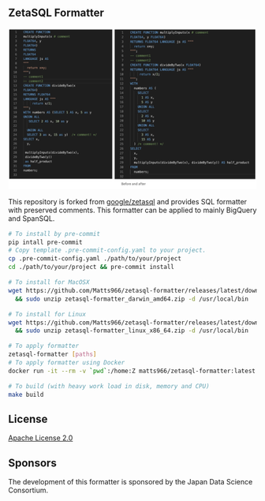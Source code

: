 ## ZetaSQL Formatter

<p align="center">
  <img src="./docs/changes.png">
</p>

This repository is forked from [google/zetasql](https://github.com/google/zetasql) and provides SQL formatter with preserved comments. This formatter can be applied to mainly BigQuery and SpanSQL.

```bash
# To install by pre-commit
pip intall pre-commit
# Copy template .pre-commit-config.yaml to your project.
cp .pre-commit-config.yaml ./path/to/your/project
cd ./path/to/your/project && pre-commit install
```

```bash
# To install for MacOSX
wget https://github.com/Matts966/zetasql-formatter/releases/latest/download/zetasql-formatter_darwin_amd64.zip \
  && sudo unzip zetasql-formatter_darwin_amd64.zip -d /usr/local/bin
```

```bash
# To install for Linux
wget https://github.com/Matts966/zetasql-formatter/releases/latest/download/zetasql-formatter_linux_x86_64.zip \
  && sudo unzip zetasql-formatter_linux_x86_64.zip -d /usr/local/bin
```

```bash
# To apply formatter
zetasql-formatter [paths]
# To apply formatter using Docker
docker run -it --rm -v `pwd`:/home:Z matts966/zetasql-formatter:latest [paths]
```

```bash
# To build (with heavy work load in disk, memory and CPU)
make build
```

## License

[Apache License 2.0](LICENSE)

## Sponsors

The development of this formatter is sponsored by the Japan Data Science Consortium.
